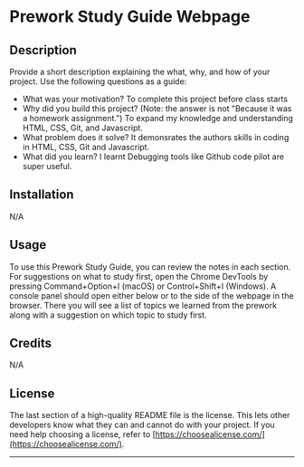 # Prework Study Guide Webpage

## Description

Provide a short description explaining the what, why, and how of your project. Use the following questions as a guide:

- What was your motivation? To complete this project before class starts
- Why did you build this project? (Note: the answer is not "Because it was a homework assignment.") To expand my knowledge and understanding HTML, CSS, Git, and Javascript.
- What problem does it solve? It demonsrates the authors skills in coding in HTML, CSS, Git and Javascript.
- What did you learn? I learnt Debugging tools like Github code pilot are super useful.

## Installation

N/A

## Usage

To use this Prework Study Guide, you can review the notes in each section. For suggestions on what to study first, open the Chrome DevTools by pressing Command+Option+I (macOS) or Control+Shift+I (Windows). A console panel should open either below or to the side of the webpage in the browser. There you will see a list of topics we learned from the prework along with a suggestion on which topic to study first.

## Credits

N/A

## License

The last section of a high-quality README file is the license. This lets other developers know what they can and cannot do with your project. If you need help choosing a license, refer to [https://choosealicense.com/](https://choosealicense.com/).

---